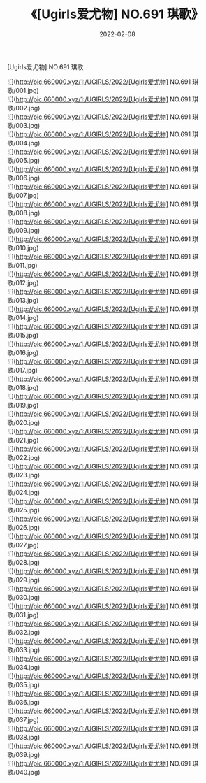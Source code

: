 ﻿---
layout: post
title:  《[Ugirls爱尤物] NO.691 琪歌》
date:   2022-02-08
img: http://pic.660000.xyz/1:/UGIRLS/2022/[Ugirls爱尤物] NO.691 琪歌/000.jpg
categories: [美女, 清纯, 唯美]
---

[Ugirls爱尤物] NO.691 琪歌

 ![](http://pic.660000.xyz/1:/UGIRLS/2022/[Ugirls爱尤物] NO.691 琪歌/001.jpg) <br>![](http://pic.660000.xyz/1:/UGIRLS/2022/[Ugirls爱尤物] NO.691 琪歌/002.jpg) <br>![](http://pic.660000.xyz/1:/UGIRLS/2022/[Ugirls爱尤物] NO.691 琪歌/003.jpg) <br>![](http://pic.660000.xyz/1:/UGIRLS/2022/[Ugirls爱尤物] NO.691 琪歌/004.jpg) <br>![](http://pic.660000.xyz/1:/UGIRLS/2022/[Ugirls爱尤物] NO.691 琪歌/005.jpg) <br>![](http://pic.660000.xyz/1:/UGIRLS/2022/[Ugirls爱尤物] NO.691 琪歌/006.jpg) <br>![](http://pic.660000.xyz/1:/UGIRLS/2022/[Ugirls爱尤物] NO.691 琪歌/007.jpg) <br>![](http://pic.660000.xyz/1:/UGIRLS/2022/[Ugirls爱尤物] NO.691 琪歌/008.jpg) <br>![](http://pic.660000.xyz/1:/UGIRLS/2022/[Ugirls爱尤物] NO.691 琪歌/009.jpg) <br>![](http://pic.660000.xyz/1:/UGIRLS/2022/[Ugirls爱尤物] NO.691 琪歌/010.jpg) <br>![](http://pic.660000.xyz/1:/UGIRLS/2022/[Ugirls爱尤物] NO.691 琪歌/011.jpg) <br>![](http://pic.660000.xyz/1:/UGIRLS/2022/[Ugirls爱尤物] NO.691 琪歌/012.jpg) <br>![](http://pic.660000.xyz/1:/UGIRLS/2022/[Ugirls爱尤物] NO.691 琪歌/013.jpg) <br>![](http://pic.660000.xyz/1:/UGIRLS/2022/[Ugirls爱尤物] NO.691 琪歌/014.jpg) <br>![](http://pic.660000.xyz/1:/UGIRLS/2022/[Ugirls爱尤物] NO.691 琪歌/015.jpg) <br>![](http://pic.660000.xyz/1:/UGIRLS/2022/[Ugirls爱尤物] NO.691 琪歌/016.jpg) <br>![](http://pic.660000.xyz/1:/UGIRLS/2022/[Ugirls爱尤物] NO.691 琪歌/017.jpg) <br>![](http://pic.660000.xyz/1:/UGIRLS/2022/[Ugirls爱尤物] NO.691 琪歌/018.jpg) <br>![](http://pic.660000.xyz/1:/UGIRLS/2022/[Ugirls爱尤物] NO.691 琪歌/019.jpg) <br>![](http://pic.660000.xyz/1:/UGIRLS/2022/[Ugirls爱尤物] NO.691 琪歌/020.jpg) <br>![](http://pic.660000.xyz/1:/UGIRLS/2022/[Ugirls爱尤物] NO.691 琪歌/021.jpg) <br>![](http://pic.660000.xyz/1:/UGIRLS/2022/[Ugirls爱尤物] NO.691 琪歌/022.jpg) <br>![](http://pic.660000.xyz/1:/UGIRLS/2022/[Ugirls爱尤物] NO.691 琪歌/023.jpg) <br>![](http://pic.660000.xyz/1:/UGIRLS/2022/[Ugirls爱尤物] NO.691 琪歌/024.jpg) <br>![](http://pic.660000.xyz/1:/UGIRLS/2022/[Ugirls爱尤物] NO.691 琪歌/025.jpg) <br>![](http://pic.660000.xyz/1:/UGIRLS/2022/[Ugirls爱尤物] NO.691 琪歌/026.jpg) <br>![](http://pic.660000.xyz/1:/UGIRLS/2022/[Ugirls爱尤物] NO.691 琪歌/027.jpg) <br>![](http://pic.660000.xyz/1:/UGIRLS/2022/[Ugirls爱尤物] NO.691 琪歌/028.jpg) <br>![](http://pic.660000.xyz/1:/UGIRLS/2022/[Ugirls爱尤物] NO.691 琪歌/029.jpg) <br>![](http://pic.660000.xyz/1:/UGIRLS/2022/[Ugirls爱尤物] NO.691 琪歌/030.jpg) <br>![](http://pic.660000.xyz/1:/UGIRLS/2022/[Ugirls爱尤物] NO.691 琪歌/031.jpg) <br>![](http://pic.660000.xyz/1:/UGIRLS/2022/[Ugirls爱尤物] NO.691 琪歌/032.jpg) <br>![](http://pic.660000.xyz/1:/UGIRLS/2022/[Ugirls爱尤物] NO.691 琪歌/033.jpg) <br>![](http://pic.660000.xyz/1:/UGIRLS/2022/[Ugirls爱尤物] NO.691 琪歌/034.jpg) <br>![](http://pic.660000.xyz/1:/UGIRLS/2022/[Ugirls爱尤物] NO.691 琪歌/035.jpg) <br>![](http://pic.660000.xyz/1:/UGIRLS/2022/[Ugirls爱尤物] NO.691 琪歌/036.jpg) <br>![](http://pic.660000.xyz/1:/UGIRLS/2022/[Ugirls爱尤物] NO.691 琪歌/037.jpg) <br>![](http://pic.660000.xyz/1:/UGIRLS/2022/[Ugirls爱尤物] NO.691 琪歌/038.jpg) <br>![](http://pic.660000.xyz/1:/UGIRLS/2022/[Ugirls爱尤物] NO.691 琪歌/039.jpg) <br>![](http://pic.660000.xyz/1:/UGIRLS/2022/[Ugirls爱尤物] NO.691 琪歌/040.jpg) <br>